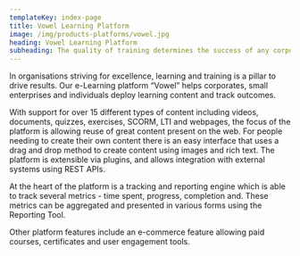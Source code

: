 ```yaml
---
templateKey: index-page
title: Vowel Learning Platform
image: /img/products-platforms/vowel.jpg
heading: Vowel Learning Platform
subheading: The quality of training determines the success of any corporate, small enterprise or individual. Vowel LMS is an intuitive interface that helps you deploy different types of offline and online content while tracking training outcomes.
---
```


In organisations striving for excellence, learning and training is a pillar to drive results. Our e-Learning platform “Vowel” helps corporates, small enterprises and individuals deploy learning content and track outcomes. 

With support for over 15 different types of content including videos, documents, quizzes, exercises, SCORM, LTI and webpages, the focus of the platform is allowing reuse of great content present on the web. For people needing to create their own content there is an easy interface that uses a drag and drop method to create content using images and rich text. The platform is extensible via plugins, and allows integration with external systems using REST APIs. 

At the heart of the platform is a tracking and reporting engine which is able to track several metrics - time spent, progress, completion and. These metrics can be aggregated and presented in various forms using the Reporting Tool.

Other platform features include an e-commerce feature allowing paid courses, certificates and user engagement tools.
